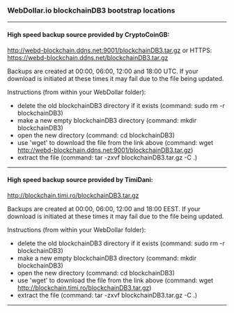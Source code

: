 ### WebDollar.io blockchainDB3 bootstrap locations

-----------

#### High speed backup source provided by CryptoCoinGB:
http://webd-blockchain.ddns.net:9001/blockchainDB3.tar.gz
or HTTPS:
https://webd-blockchain.ddns.net/blockchainDB3.tar.gz

Backups are created at 00:00, 06:00, 12:00 and 18:00 UTC.
If your download is initiated at these times it may fail due to the file being updated.

Instructions (from within your WebDollar folder): 
+ delete the old blockchainDB3 directory if it exists (command: sudo rm -r blockchainDB3)
+ make a new empty blockchainDB3 directory (command: mkdir blockchainDB3)
+ open the new directory (command: cd blockchainDB3)
+ use 'wget' to download the file from the link above (command: wget http://webd-blockchain.ddns.net:9001/blockchainDB3.tar.gz)
+ extract the file (command: tar -zxvf blockchainDB3.tar.gz -C .)

-----------

#### High speed backup source provided by TimiDani:
http://blockchain.timi.ro/blockchainDB3.tar.gz

Backups are created at 00:00, 06:00, 12:00 and 18:00 EEST.
If your download is initiated at these times it may fail due to the file being updated.

Instructions (from within your WebDollar folder): 
+ delete the old blockchainDB3 directory if it exists (command: sudo rm -r blockchainDB3)
+ make a new empty blockchainDB3 directory (command: mkdir blockchainDB3)
+ open the new directory (command: cd blockchainDB3)
+ use 'wget' to download the file from the link above (command: wget http://blockchain.timi.ro/blockchainDB3.tar.gz)
+ extract the file (command: tar -zxvf blockchainDB3.tar.gz -C .)

-----------
